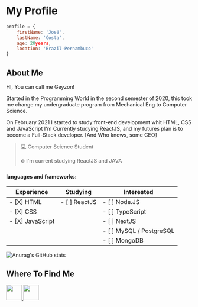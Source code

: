 # My Profile
```JavaScript
profile = {
    firstName: 'José',
    lastName: 'Costa',
    age: 20years,
    location: 'Brazil-Pernambuco'
}
```
## About Me

HI, You can call me Geyzon!

Started in the Programming World in the second semester of 2020, this took me change my undergraduate program from Mechanical Eng to Computer Science.

On February 2021 I started to study front-end development whit HTML, CSS and JavaScript
I'm Currently studying ReactJS, and my futures plan is to become a Full-Stack developer. [And Who knows, some CEO]

>:computer: Computer Science Student
>
>:snowflake: I'm current studying ReactJS and JAVA

#### languages and frameworks:
| Experience            | Studying                  | Interested                |
|   ---------------     |   --------------          |   --------                |
|- [X] HTML             | - [ ] ReactJS             | - [ ] Node.JS             |
|- [X] CSS              |                           | - [ ] TypeScript          |
|- [X] JavaScript       |                           | - [ ] NextJS              |
|                       |                           | - [ ] MySQL / PostgreSQL  |
|                       |                           | - [ ] MongoDB             |

![Anurag's GitHub stats](https://github-readme-stats.vercel.app/api?username=GeyzonErik&show_icons=true&border_radius=0&hide_border=true&title_color=3498db&icon_color=3498db&hide=stars)

## Where To Find Me
<a href='https://twitter.com/Erikles47' target='_blank'> <img src='https://cdn1.iconfinder.com/data/icons/social-media-rounded-corners/512/Rounded_Twitter5_svg-512.png' width='42px'> </a>
<a href='https://www.linkedin.com/in/jos%C3%A9-costa-json/' target='_blank'> <img src='https://cdn1.iconfinder.com/data/icons/social-media-rounded-corners/512/Rounded_Linkedin2_svg-512.png' width='42px'> </a>

